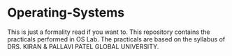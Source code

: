 # Operating-Systems
This is just a formality read if you want to. This repository contains the practicals performed in OS Lab. The practicals are based on the syllabus of DRS. KIRAN &amp; PALLAVI PATEL GLOBAL UNIVERSITY.
